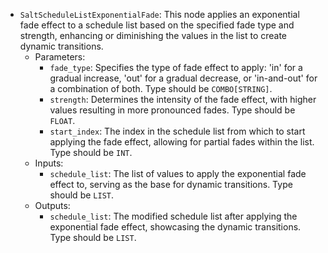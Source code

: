 - `SaltScheduleListExponentialFade`: This node applies an exponential fade effect to a schedule list based on the specified fade type and strength, enhancing or diminishing the values in the list to create dynamic transitions.
    - Parameters:
        - `fade_type`: Specifies the type of fade effect to apply: 'in' for a gradual increase, 'out' for a gradual decrease, or 'in-and-out' for a combination of both. Type should be `COMBO[STRING]`.
        - `strength`: Determines the intensity of the fade effect, with higher values resulting in more pronounced fades. Type should be `FLOAT`.
        - `start_index`: The index in the schedule list from which to start applying the fade effect, allowing for partial fades within the list. Type should be `INT`.
    - Inputs:
        - `schedule_list`: The list of values to apply the exponential fade effect to, serving as the base for dynamic transitions. Type should be `LIST`.
    - Outputs:
        - `schedule_list`: The modified schedule list after applying the exponential fade effect, showcasing the dynamic transitions. Type should be `LIST`.
